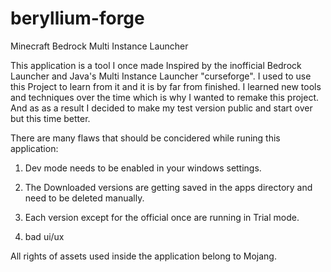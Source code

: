 # beryllium-forge
Minecraft Bedrock Multi Instance Launcher

This application is a tool I once made Inspired by the inofficial Bedrock Launcher and Java's Multi Instance Launcher "curseforge".
I used to use this Project to learn from it and it is by far from finished. I learned new tools and techniques over the time which is why I wanted to remake this project. And as as a result I decided to make my test version public and start over but this time better.

There are many flaws that should be concidered while runing this application:

1. Dev mode needs to be enabled in your windows settings.

2. The Downloaded versions are getting saved in the apps directory and need to be deleted manually.

3. Each version except for the official once are running in Trial mode.

4. bad ui/ux

All rights of assets used inside the application belong to Mojang.
